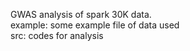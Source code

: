 GWAS analysis of spark 30K data. <br />
example: some example file of data used<br />
src: codes for analysis<br />

